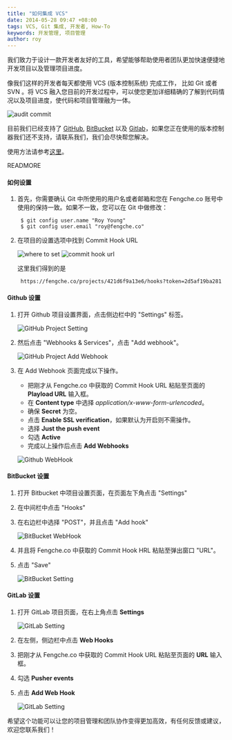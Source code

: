```yaml
---
title: "如何集成 VCS"
date: 2014-05-28 09:47 +08:00
tags: VCS, Git 集成, 开发者, How-To
keywords: 开发管理, 项目管理
author: roy
---
```


我们致力于设计一款开发者友好的工具，希望能够帮助使用者团队更加快速便捷地开发项目以及管理项目进度。

像我们这样的开发者每天都使用 VCS (版本控制系统) 完成工作， 比如 Git 或者 SVN 。将 VCS 融入您目前的开发过程中，可以使您更加详细精确的了解到代码情况以及项目进度，使代码和项目管理融为一体。

![audit commit](/images/vcs_integration_with_fengcheco/audit_commit.png)

目前我们已经支持了 [GitHub](https://github.com/), [BitBucket](https://bitbucket.org/) 以及 [Gitlab](http://gitlab.org/)，如果您正在使用的版本控制器我们还不支持，请联系我们，我们会尽快帮您解决。

使用方法请参考[这里](/blog/how-we-use-vcs-integration-with-fengcheco)。

READMORE

#### 如何设置 ####

1. 首先，你需要确认 Git 中所使用的用户名或者邮箱和您在 Fengche.co 账号中使用的保持一致。如果不一致，您可以在 Git 中做修改：

        $ git config user.name "Roy Young"
        $ git config user.email "roy@fengche.co"

2. 在项目的设置选项中找到 Commit Hook URL

    ![where to set](/images/vcs_integration_with_fengcheco/where_to_set.png)
    ![commit hook url](/images/vcs_integration_with_fengcheco/commit_hook_url.png)

    这里我们得到的是

        https://fengche.co/projects/421d6f9a13e6/hooks?token=2d5af19ba281

#### Github 设置 ####

1. 打开 Github 项目设置界面，点击侧边栏中的 "Settings" 标签。

    ![GitHub Project Setting](/images/vcs_integration_with_fengcheco/github-project-setting.png)

2. 然后点击 "Webhooks & Services"，点击 "Add webhook"。

    ![GitHub Project Add Webhook](/images/vcs_integration_with_fengcheco/github-project-add-webhook.png)

3. 在 Add Webhook 页面完成以下操作。
    * 把刚才从 Fengche.co 中获取的 Commit Hook URL 粘贴至页面的 **Playload URL** 输入框。
    * 在 **Content type** 中选择 *application/x-www-form-urlencoded*。
    * 确保 **Secret** 为空。
    * 点击 **Enable SSL verification**，如果默认为开启则不需操作。
    * 选择 **Just the push event**
    * 勾选 **Active**
    * 完成以上操作后点击 **Add Webhooks**

    ![Github WebHook](/images/vcs_integration_with_fengcheco/github-webhook.png)

#### BitBucket 设置 ####

1. 打开 Bitbucket 中项目设置页面，在页面左下角点击 "Settings"
2. 在中间栏中点击 "Hooks"
3. 在右边栏中选择 "POST"，并且点击 "Add hook"

    ![BitBucket WebHook](/images/vcs_integration_with_fengcheco/bitbucket-webhook.png)

4. 并且将 Fengche.co 中获取的 Commit Hook HRL 粘贴至弹出窗口 "URL"。
5. 点击 "Save"

    ![BitBucket Setting](/images/vcs_integration_with_fengcheco/bitbucket-setting.png)

#### GitLab 设置 ####

1. 打开 GitLab 项目页面，在右上角点击 **Settings**

    ![GitLab Setting](/images/vcs_integration_with_fengcheco/gitlab-setting.png)

2. 在左侧，侧边栏中点击 **Web Hooks**
3. 把刚才从 Fengche.co 中获取的 Commit Hook URL 粘贴至页面的 **URL** 输入框。
4. 勾选 **Pusher events**
5. 点击 **Add Web Hook**

    ![GitLab Setting](/images/vcs_integration_with_fengcheco/gitlab-webhook.png)

希望这个功能可以让您的项目管理和团队协作变得更加高效，有任何反馈或建议，欢迎您联系我们！
